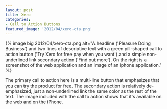 ```yaml
---
layout: post
title: Xero
categories:
- Call to Action Buttons
featured_image: '2012/04/xero-cta.png'
---
```

{% image big 2012/04/xero-cta.png alt="A headline ('Pleasure Doing Business') and two lines of descriptive text with a green pill-shaped call to action button ('Try Xero for free pay when you want') and a simple non-underlined link secondary action ('Find out more'). On the right is a screenshot of the web application and an image of an iphone application." %}

The primary call to action here is a multi-line button that emphasizes that you can try the product for free. The secondary action is relatively de-emphasized, just a non-underlined link the same color as the rest of the text. The image included with the call to action shows that it's available on the web and on the iPhone.